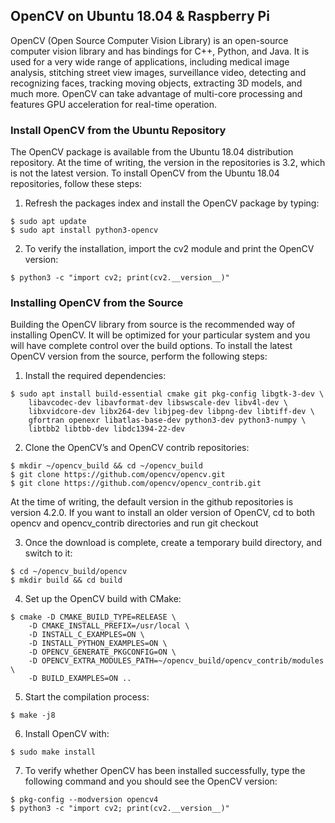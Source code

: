 ## OpenCV on Ubuntu 18.04 & Raspberry Pi

OpenCV (Open Source Computer Vision Library) is an open-source computer vision library and has bindings for C++, Python, and Java. It is used for a very wide range of applications, including medical image analysis, stitching street view images, surveillance video, detecting and recognizing faces, tracking moving objects, extracting 3D models, and much more. OpenCV can take advantage of multi-core processing and features GPU acceleration for real-time operation.

### Install OpenCV from the Ubuntu Repository

The OpenCV package is available from the Ubuntu 18.04 distribution repository. At the time of writing, the version in the repositories is 3.2, which is not the latest version.
To install OpenCV from the Ubuntu 18.04 repositories, follow these steps:

01. Refresh the packages index and install the OpenCV package by typing:

```
$ sudo apt update
$ sudo apt install python3-opencv
```

02. To verify the installation, import the cv2 module and print the OpenCV version:  

```
$ python3 -c "import cv2; print(cv2.__version__)"
```

### Installing OpenCV from the Source

Building the OpenCV library from source is the recommended way of installing OpenCV. It will be optimized for your particular system and you will have complete control over the build options.
To install the latest OpenCV version from the source, perform the following steps:

01. Install the required dependencies:

```
$ sudo apt install build-essential cmake git pkg-config libgtk-3-dev \
    libavcodec-dev libavformat-dev libswscale-dev libv4l-dev \
    libxvidcore-dev libx264-dev libjpeg-dev libpng-dev libtiff-dev \
    gfortran openexr libatlas-base-dev python3-dev python3-numpy \
    libtbb2 libtbb-dev libdc1394-22-dev
```

02. Clone the OpenCV’s and OpenCV contrib repositories:

```
$ mkdir ~/opencv_build && cd ~/opencv_build
$ git clone https://github.com/opencv/opencv.git
$ git clone https://github.com/opencv/opencv_contrib.git
```

At the time of writing, the default version in the github repositories is version 4.2.0. If you want to install an older version of OpenCV, cd to both opencv and opencv_contrib directories and run git checkout <opencv-version>

03. Once the download is complete, create a temporary build directory, and switch to it:

```
$ cd ~/opencv_build/opencv
$ mkdir build && cd build
```

04. Set up the OpenCV build with CMake:

```
$ cmake -D CMAKE_BUILD_TYPE=RELEASE \
    -D CMAKE_INSTALL_PREFIX=/usr/local \
    -D INSTALL_C_EXAMPLES=ON \
    -D INSTALL_PYTHON_EXAMPLES=ON \
    -D OPENCV_GENERATE_PKGCONFIG=ON \
    -D OPENCV_EXTRA_MODULES_PATH=~/opencv_build/opencv_contrib/modules \
    -D BUILD_EXAMPLES=ON ..
```

05. Start the compilation process:

```
$ make -j8
```

06. Install OpenCV with:

```
$ sudo make install
```

07. To verify whether OpenCV has been installed successfully, type the following command and you should see the OpenCV version:

```
$ pkg-config --modversion opencv4
$ python3 -c "import cv2; print(cv2.__version__)"
```
